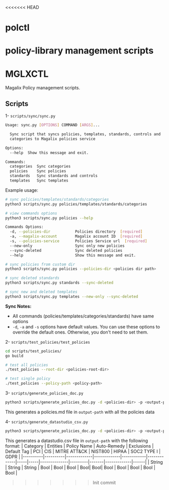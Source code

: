 <<<<<<< HEAD
# polctl
policy-library management scripts
=======
# MGLXCTL

Magalix Policy management scripts.

## Scripts

1- `scripts/sync/sync.py`

```bash
Usage: sync.py [OPTIONS] COMMAND [ARGS]...

  Sync script that syncs policies, templates, standards, controls and
  categories to Magalix policies service

Options:
  --help  Show this message and exit.

Commands:
  categories  Sync categories
  policies    Sync policies
  standards   Sync standards and controls
  templates   Sync templates
```
Example usage:
```bash
# sync policies/templates/standards/categories
python3 scripts/sync.py policies/templates/standards/categories

# view commands options
python3 scripts/sync.py policies --help

Commands Options:
  -d, --policies-dir           Policies directory  [required]
  -a, --magalix-account        Magalix account ID  [required]
  -s, --policies-service       Policies Service url  [required]
  --new-only                   Sync only new policies
  --sync-deleted               Sync deleted policies
  --help                       Show this message and exit.

# sync policies from custom dir
python3 scripts/sync.py policies --policies-dir <policies dir path>

# sync deleted standards
python3 scripts/sync.py standards --sync-deleted

# sync new and deleted templates
python3 scripts/sync.py templates --new-only --sync-deleted
```

<b>Sync Notes:</b>
- All commands (policies/templates/categories/standards) have same options
- `-d`, `-a` and `-s` options have default values. You can use these options to override the default ones. Otherwise, you don't need to set them.

2- `scripts/test_policies/test_policies`

```bash
cd scripts/test_policies/
go build

# test all policies
./test_policies --root-dir <policies-root-dir>

# test single policy
./test_policies --policy-path <policy-path>
```

3- `scripts/generate_policies_doc.py`

```bash
python3 scripts/generate_policies_doc.py -d <policies-dir> -p <output-path>
```

This generates a policies.md file in `output-path` with all the policies data

4- `scripts/generate_datastudio_csv.py`

```bash
python3 scripts/generate_policies_doc.py -d <policies-dir> -p <output-path>
```

This generates a datastudio.csv file in `output-path` with the following format:
| Category | Entities | Policy Name | Auto-Remedy | Exclusions | Default Tag | PCI | CIS | MITRE ATT&CK | NIST800 | HIPAA | SOC2 TYPE I | GDPR |
|----------|----------|-------------|-------------|------------|-------------|-----|-----|--------------|---------|-------|-------------|------|
| String   | String   | String      | Bool        | Bool       | Bool        | Bool| Bool| Bool         | Bool    | Bool  | Bool        | Bool |
>>>>>>> Init commit
